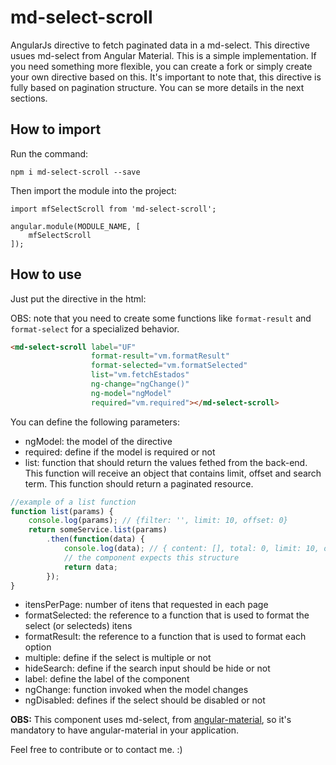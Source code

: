 # md-select-scroll

AngularJs directive to fetch paginated data in a md-select. This directive usues md-select from Angular Material.
This is a simple implementation. If you need something more flexible, you can create a fork or simply create your own directive based on this.
It's important to note that, this directive is fully based on pagination structure. You can se more details in the next sections.

## How to import

Run the command:

```
npm i md-select-scroll --save
```

Then import the module into the project:

```
import mfSelectScroll from 'md-select-scroll';

angular.module(MODULE_NAME, [
    mfSelectScroll
]);
```

## How to use

Just put the directive in the html:

OBS: note that you need to create some functions like ```format-result``` and ```format-select``` for a specialized behavior.
```html
<md-select-scroll label="UF"
                  format-result="vm.formatResult"
                  format-selected="vm.formatSelected"
                  list="vm.fetchEstados"
                  ng-change="ngChange()"
                  ng-model="ngModel"
                  required="vm.required"></md-select-scroll>
```

You can define the following parameters:

* ngModel: the model of the directive
* required: define if the model is required or not
* list: function that should return the values fethed from the back-end. This function will receive an object that contains limit, offset and search term. This function should return a paginated resource.
```javascript
//example of a list function
function list(params) {
    console.log(params); // {filter: '', limit: 10, offset: 0}
    return someService.list(params)
        .then(function(data) {
            console.log(data); // { content: [], total: 0, limit: 10, offset: 0 }
            // the component expects this structure
            return data;
        });
}
```

* itensPerPage: number of itens that requested in each page
* formatSelected: the reference to a function that is used to format the select (or selecteds) itens
* formatResult: the reference to a function that is used to format each option
* multiple: define if the select is multiple or not
* hideSearch: define if the search input should be hide or not
* label: define the label of the component
* ngChange: function invoked when the model changes
* ngDisabled: defines if the select should be disabled or not

**OBS:** This component uses md-select, from [angular-material](https://material.angularjs.org/latest/), so it's mandatory to have angular-material in your application.

Feel free to contribute or to contact me. :)